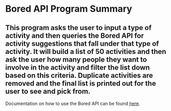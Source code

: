 # Bored API Program Summary

## This program asks the user to input a type of activity and then queries the Bored API for activity suggestions that fall under that type of activity.  It will build a list of 50 activities and then ask the user how many people they want to involve in the activity and filter the list down based on this criteria.  Duplicate activities are removed and the final list is printed out for the user to see and pick from.

Documentation on how to use the Bored API can be found [here](https://www.boredapi.com/documentation).
